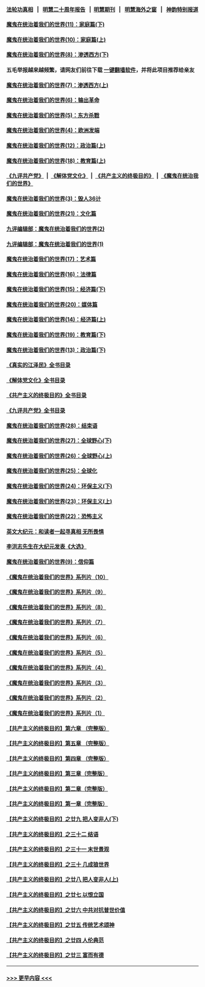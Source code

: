#### [法轮功真相](https://github.com/gfw-breaker/truth/blob/master/README.md?t=0) &nbsp;&nbsp;|&nbsp;&nbsp; [明慧二十周年报告](https://github.com/gfw-breaker/mh-reports/blob/master/README.md?t=0) &nbsp;&nbsp;|&nbsp;&nbsp;[明慧期刊](https://github.com/gfw-breaker/mh-qikan) &nbsp;&nbsp;|&nbsp;&nbsp; [明慧海外之窗](https://github.com/gfw-breaker/mh-news/blob/master/README.md?t=0) &nbsp;&nbsp;|&nbsp;&nbsp; [神韵特别报道](https://github.com/gfw-breaker/mh-news/blob/master/shenyun.md?t=0)
#### [魔鬼在统治着我们的世界(11)：家庭篇(下)](../pages/nsc422/n10440961.md?t=01040643) 
#### [魔鬼在统治着我们的世界(10)：家庭篇(上)](../pages/nsc422/n10435448.md?t=01040643) 
#### [魔鬼在统治着我们的世界(8)：渗透西方(下)](../pages/nsc422/n10429603.md?t=01040643) 
#### 五毛举报越来越频繁，请网友们前往下载 [一键翻墙软件](https://github.com/gfw-breaker/ssr-accounts)，并将此项目推荐给亲友
#### [魔鬼在统治着我们的世界(7)：渗透西方(上)](../pages/nsc422/n10426013.md?t=01040643) 
#### [魔鬼在统治着我们的世界(6)：输出革命](../pages/nsc422/n10421536.md?t=01040643) 
#### [魔鬼在统治着我们的世界(5)：东方杀戮](../pages/nsc422/n10417707.md?t=01040643) 
#### [魔鬼在统治着我们的世界(4)：欧洲发端](../pages/nsc422/n10414890.md?t=01040643) 
#### [魔鬼在统治着我们的世界(12)：政治篇(上)](../pages/nsc422/n10444576.md?t=01040643) 
#### [魔鬼在统治着我们的世界(18)：教育篇(上)](../pages/nsc422/n10526970.md?t=01040643) 
#### [《九评共产党》](https://github.com/begood0513/9ping.md/blob/master/README.md) &nbsp;|&nbsp; [《解体党文化》](../../../../jtdwh.md/blob/master/README.md)  &nbsp;|&nbsp; [《共产主义的终极目的》](../../../../gczydzjmd.md/blob/master/README.md) &nbsp;|&nbsp; [《魔鬼在统治我们的世界》](../../../../mgztzwmdsj.md/blob/master/README.md) 
#### [魔鬼在统治着我们的世界(3)：毁人36计](../pages/nsc422/n10411583.md?t=01040643) 
#### [魔鬼在统治着我们的世界(21)：文化篇](../pages/nsc422/n10597706.md?t=01040643) 
#### [九评编辑部：魔鬼在统治着我们的世界(2)](../pages/nsc422/n10410036.md?t=01040643) 
#### [九评编辑部：魔鬼在统治着我们的世界(1)](../pages/nsc422/n10406825.md?t=01040643) 
#### [魔鬼在统治着我们的世界(17)：艺术篇](../pages/nsc422/n10499093.md?t=01040643) 
#### [魔鬼在统治着我们的世界(16)：法律篇](../pages/nsc422/n10485969.md?t=01040643) 
#### [魔鬼在统治着我们的世界(15)：经济篇(下)](../pages/nsc422/n10469975.md?t=01040643) 
#### [魔鬼在统治着我们的世界(20)：媒体篇](../pages/nsc422/n10586579.md?t=01040643) 
#### [魔鬼在统治着我们的世界(14)：经济篇(上)](../pages/nsc422/n10457370.md?t=01040643) 
#### [魔鬼在统治着我们的世界(19)：教育篇(下)](../pages/nsc422/n10564808.md?t=01040643) 
#### [魔鬼在统治着我们的世界(13)：政治篇(下)](../pages/nsc422/n10448270.md?t=01040643) 
#### [《真实的江泽民》全书目录](../pages/nsc422/n13721399.md?t=01040643) 
#### [《解体党文化》全书目录](../pages/nsc422/n13721157.md?t=01040643) 
#### [《共产主义的终极目的》全书目录](../pages/nsc422/n13721048.md?t=01040643) 
#### [《九评共产党》全书目录](../pages/nsc422/n13708085.md?t=01040643) 
#### [魔鬼在统治着我们的世界(28)：结束语](../pages/nsc422/n10936246.md?t=01040643) 
#### [魔鬼在统治着我们的世界(27)：全球野心(下)](../pages/nsc422/n10928319.md?t=01040643) 
#### [魔鬼在统治着我们的世界(26)：全球野心(上)](../pages/nsc422/n10900318.md?t=01040643) 
#### [魔鬼在统治着我们的世界(25)：全球化](../pages/nsc422/n10788205.md?t=01040643) 
#### [魔鬼在统治着我们的世界(24)：环保主义(下)](../pages/nsc422/n10695307.md?t=01040643) 
#### [魔鬼在统治着我们的世界(23)：环保主义(上)](../pages/nsc422/n10688613.md?t=01040643) 
#### [魔鬼在统治着我们的世界(22)：恐怖主义](../pages/nsc422/n10614727.md?t=01040643) 
#### [英文大纪元：和读者一起寻真相 无所畏惧](../pages/nsc422/n12542027.md?t=01040643) 
#### [李洪志先生在大纪元发表《大选》](../pages/nsc422/n12534746.md?t=01040643) 
#### [魔鬼在统治着我们的世界(9)：信仰篇](../pages/nsc422/n10432159.md?t=01040643) 
#### [《魔鬼在统治着我们的世界》系列片（10）](../pages/nsc422/n12292670.md?t=01040643) 
#### [《魔鬼在统治着我们的世界》系列片（9）](../pages/nsc422/n12290859.md?t=01040643) 
#### [《魔鬼在统治着我们的世界》系列片（8）](../pages/nsc422/n12287445.md?t=01040643) 
#### [《魔鬼在统治着我们的世界》系列片（7）](../pages/nsc422/n12283425.md?t=01040643) 
#### [《魔鬼在统治着我们的世界》系列片（6）](../pages/nsc422/n12282314.md?t=01040643) 
#### [《魔鬼在统治着我们的世界》系列片（5）](../pages/nsc422/n12281419.md?t=01040643) 
#### [《魔鬼在统治着我们的世界》系列片（4）](../pages/nsc422/n12274024.md?t=01040643) 
#### [《魔鬼在统治着我们的世界》系列片（3）](../pages/nsc422/n12271322.md?t=01040643) 
#### [《魔鬼在统治着我们的世界》系列片（2）](../pages/nsc422/n12269049.md?t=01040643) 
#### [《魔鬼在统治着我们的世界》系列片（1）](../pages/nsc422/n12267575.md?t=01040643) 
#### [【共产主义的终极目的】第六章 （完整版）](../pages/nsc422/n11428913.md?t=01040643) 
#### [【共产主义的终极目的】第五章 （完整版）](../pages/nsc422/n11428912.md?t=01040643) 
#### [【共产主义的终极目的】第四章 （完整版）](../pages/nsc422/n11428907.md?t=01040643) 
#### [【共产主义的终极目的】第三章（完整版）](../pages/nsc422/n11428848.md?t=01040643) 
#### [【共产主义的终极目的】第二章（完整版）](../pages/nsc422/n11428831.md?t=01040643) 
#### [【共产主义的终极目的】第一章（完整版）](../pages/nsc422/n11417651.md?t=01040643) 
#### [【共产主义的终极目的】之廿九 把人变非人(下)](../pages/nsc422/n11344140.md?t=01040643) 
#### [【共产主义的终极目的】之三十二 结语](../pages/nsc422/n11360535.md?t=01040643) 
#### [【共产主义的终极目的】之三十一 末世景观](../pages/nsc422/n11351129.md?t=01040643) 
#### [【共产主义的终极目的】之三十 几成狼世界](../pages/nsc422/n11348280.md?t=01040643) 
#### [【共产主义的终极目的】之廿八 把人变非人(上)](../pages/nsc422/n11340492.md?t=01040643) 
#### [【共产主义的终极目的】之廿七 以恨立国](../pages/nsc422/n11336944.md?t=01040643) 
#### [【共产主义的终极目的】之廿六 中共对抗普世价值](../pages/nsc422/n11324785.md?t=01040643) 
#### [【共产主义的终极目的】之廿五 传统艺术颂神](../pages/nsc422/n11296396.md?t=01040643) 
#### [【共产主义的终极目的】之廿四 人伦典范](../pages/nsc422/n11296397.md?t=01040643) 
#### [【共产主义的终极目的】之廿三 富而有德](../pages/nsc422/n11283598.md?t=01040643) 

----
#### [ >>> 更早内容 <<< ](../indexes/nsc422-earlier.md)
